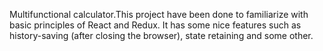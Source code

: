 Multifunctional calculator.This project have been done to familiarize with basic principles of React and Redux. It has some nice features such as history-saving (after closing the browser), state retaining and some other.
